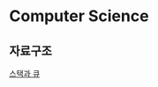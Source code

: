 # Computer Science

## 자료구조

[스택과 큐](https://github.com/k-min9/TIL/blob/master/90.%20Computer%20Science/%EC%9E%90%EB%A3%8C%EA%B5%AC%EC%A1%B0/%EC%8A%A4%ED%83%9D%EA%B3%BC%20%ED%81%90.md)



